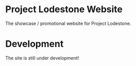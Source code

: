# Project Lodestone Website
The showcase / promotional website for Project Lodestone. 

# Development
The site is still under development!
